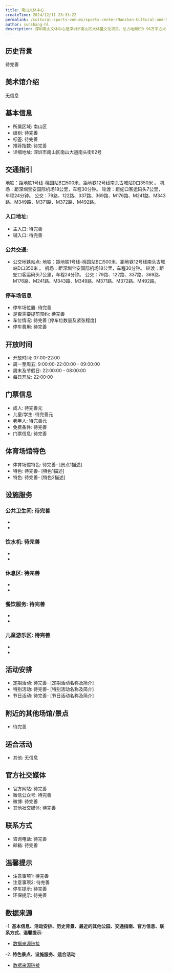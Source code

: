 ```yaml
---
title: 南山文体中心
createTime: 2024/12/11 23:33:22
permalink: /cultural-sports-venues/sports-center/Nanshan-Cultural-and-Sports-Center/
author: sunshang-hl
description: 深圳南山文体中心是深圳市南山区大体量文化项目，总占地面积3.96万平方米，总建筑面积7.88万平方米。拥有体育馆、游泳馆、大小剧场等功能完善的文体设施，地理位置优越，设备设施领先，是区级群众性的文化体育公共设施。
---
```


<ImageCard
image="https://www.sz.gov.cn/img/4/4097/4097398/11127843.png"
title= "南山文体中心"
description= ""
date="2024/12/17"
href="/"
author="sunshang-hl"
/>

## 历史背景
 待完善

## 美术馆介绍
 无信息

## 基本信息
- 所属区域: 南山区
- 级别: 待完善
- 标签: 待完善
- 推荐指数: 待完善
- 详细地址: 深圳市南山区南山大道南头街62号

## 交通指引
 地铁：距地铁1号线-桃园站B口500米、距地铁12号线南头古城站D口350米 。 机场：距深圳宝安国际机场18公里，车程30分钟。 轮渡：距蛇口客运码头7公里，车程24分钟。 公交：79路、122路、337路、369路、M176路、M241路、M343路、M349路、M371路、M372路、M492路。
### 入口地址:
- 主入口: 待完善
- 辅入口: 待完善
### 公共交通:
- 公交地铁站点: 地铁：距地铁1号线-桃园站B口500米、距地铁12号线南头古城站D口350米 。 机场：距深圳宝安国际机场18公里，车程30分钟。 轮渡：距蛇口客运码头7公里，车程24分钟。 公交：79路、122路、337路、369路、M176路、M241路、M343路、M349路、M371路、M372路、M492路。

### 停车场信息
- 停车场位置: 待完善
- 是否需要提前预约: 待完善
- 车位情况: 待完善 [停车位数量及紧张程度]
- 停车费用: 待完善

## 开放时间
- 开放时间: 07:00-22:00
- 周一至周五: 9:00:00-22:00:00 - 09:00:00
- 周末及节假日: 22:00:00 - 08:00:00
- 每日开放: 22:00:00

## 门票信息
- 成人: 待完善元
- 儿童/学生: 待完善元
- 老年人: 待完善元
- 免费条件: 待完善
- 门票信息: 待完善

## 体育场馆特色
- 体育场馆特色: 待完善- [景点1描述]
- 特色: 待完善- [特色1描述]
- 特色: 待完善- [特色2描述]

## 设施服务
### 公共卫生间: 待完善
- 
- 
### 饮水机: 待完善
- 
- 
### 休息区: 待完善
- 
- 
### 餐饮服务: 待完善
- 
- 
### 儿童游乐区: 待完善
- 
- 

## 活动安排
- 定期活动: 待完善- [定期活动名称及简介]
- 特别活动: 待完善- [特别活动名称及简介]
- 节日活动: 待完善- [节日活动名称及简介]

## 附近的其他场馆/景点
- 待完善

## 适合活动
- 其他: 无信息

## 官方社交媒体
- 官方网站: 待完善
- 微信公众号: 待完善
- 微博: 待完善
- 其他社交媒体: 待完善

## 联系方式
- 咨询电话: 待完善
- 邮箱: 待完善

## 温馨提示
- 注意事项1: 待完善
- 注意事项2: 待完善
- 停车提示: 待完善
- 环保提示: 待完善

## 数据来源
-1. **基本信息、活动安排、历史背景、最近的其他公园、交通指南、官方信息、联系方式、温馨提示**:
- [数据来源链接](https://www.sz.gov.cn/szzt2010/szwtt/wtcg/tycg/content/post_11127843.html)

-2. **特色景点、设施服务、适合活动**:
- [数据来源链接](https://www.sz.gov.cn/szzt2010/szwtt/wtcg/tycg/content/post_11127843.html)

